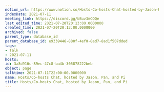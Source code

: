 ```yaml
---
notion_url: https://www.notion.so/Hosts-Co-hosts-Chat-hosted-by-Jason-Pan-and-Pi-3a8d916c89ec47c8ba4b305878222beb
indexDate: 2021-07-11
meeting_link: https://discord.gg/bBuv3mCQQe
last_edited_time: 2021-07-20T20:13:00.0000000
created_time: 2021-07-20T20:13:00.0000000
archived: false
parent_type: database_id
parent_database_id: e9339446-880f-4ef0-8ad7-8ad1f507dded
tags:
- Talk
- 2021-07-11
hosts: 
id: 3a8d916c-89ec-47c8-ba4b-305878222beb
object: page
talktime: 2021-07-11T22:00:00.0000000
name: Hosts/Co-hosts Chat, hosted by Jason, Pan, and Pi
title: Hosts/Co-hosts Chat, hosted by Jason, Pan, and Pi
---
```





